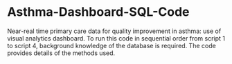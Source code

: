 # Asthma-Dashboard-SQL-Code
Near-real time primary care data for quality improvement in asthma: use of visual analytics dashboard.
To run this code in sequential order from script 1 to script 4, background knowledge of the database is required.
The code provides details of the methods used.
